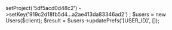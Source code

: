 <?php

use Appwrite\Client;
use Appwrite\Services\Users;

$client = new Client();

$client
    ->setProject('5df5acd0d48c2')
    ->setKey('919c2d18fb5d4...a2ae413da83346ad2')
;

$users = new Users($client);

$result = $users->updatePrefs('[USER_ID]', []);